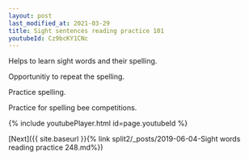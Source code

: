 ```yaml
---
layout: post
last_modified_at: 2021-03-29
title: Sight sentences reading practice 101
youtubeId: Cz9bcKY1CNc
---
```

 
 
Helps to learn sight words and their spelling.

Opportunitiy to repeat the spelling. 

Practice spelling. 
 
Practice for spelling bee competitions. 
 
{% include youtubePlayer.html id=page.youtubeId %}
 
 

[Next]({{ site.baseurl }}{% link  split2/_posts/2019-06-04-Sight words reading practice 248.md%})
 
